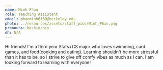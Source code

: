 ```yaml
---
name: Minh Phan
role: Teaching Assistant
email: phanminh6139@berkeley.edu
photo: ../resources/assets/staff_pics/Minh_Phan.png
pronouns: he/him/his
oh: N/A
---
```


Hi friends! I'm a third year Stats+CS major who loves swimming, card games, and food(cooking and eating). Learning shouldn't be more stressful than it has to be, so I strive to give off comfy vibes as much as I can. I am looking forward to learning with everyone!
